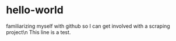 # hello-world
familiarizing myself with github so I can get involved with a scraping project\n
This line is a test.

